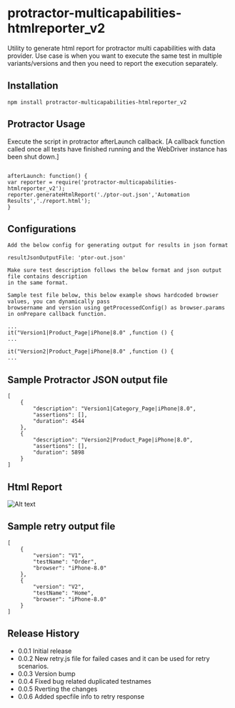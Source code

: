 # protractor-multicapabilities-htmlreporter_v2

Utility to generate html report for protractor multi capabilities with data provider. Use case is when
you want to execute the same test in multiple variants/versions and then you need to report the execution
separately.

## Installation

 ```
 npm install protractor-multicapabilities-htmlreporter_v2
 ```

## Protractor Usage

Execute the script in protractor afterLaunch callback. [A callback function called once 
all tests have finished running and the WebDriver instance has been shut down.]

```

afterLaunch: function() {
var reporter = require('protractor-multicapabilities-htmlreporter_v2');
reporter.generateHtmlReport('./ptor-out.json','Automation Results','./report.html');
}

```

## Configurations

```
Add the below config for generating output for results in json format

resultJsonOutputFile: 'ptor-out.json'

Make sure test description follows the below format and json output file contains description 
in the same format.

Sample test file below, this below example shows hardcoded browser values, you can dynamically pass 
browsername and version using getProcessedConfig() as browser.params in onPrepare callback function.

...
it("Version1|Product_Page|iPhone|8.0" ,function () { 
...

it("Version2|Product_Page|iPhone|8.0" ,function () { 
...
```

## Sample Protractor JSON output file
```
[
    {
        "description": "Version1|Category_Page|iPhone|8.0",
        "assertions": [],
        "duration": 4544
    },
    {
        "description": "Version2|Product_Page|iPhone|8.0",
        "assertions": [],
        "duration": 5898
    }
]
```
## Html Report

![Alt text](/examples/html-report.png?raw=true "Multicapabilities Html Report")

## Sample retry output file
```
[
    {
        "version": "V1",
        "testName": "Order",
        "browser": "iPhone-8.0"
    },
    {
        "version": "V2",
        "testName": "Home",
        "browser": "iPhone-8.0"
    }
]
```
## Release History

* 0.0.1 Initial release
* 0.0.2 New retry.js file for failed cases and it can be used for retry scenarios.
* 0.0.3 Version bump
* 0.0.4 Fixed bug related duplicated testnames
* 0.0.5 Rverting the changes
* 0.0.6 Added specfile info to retry response
